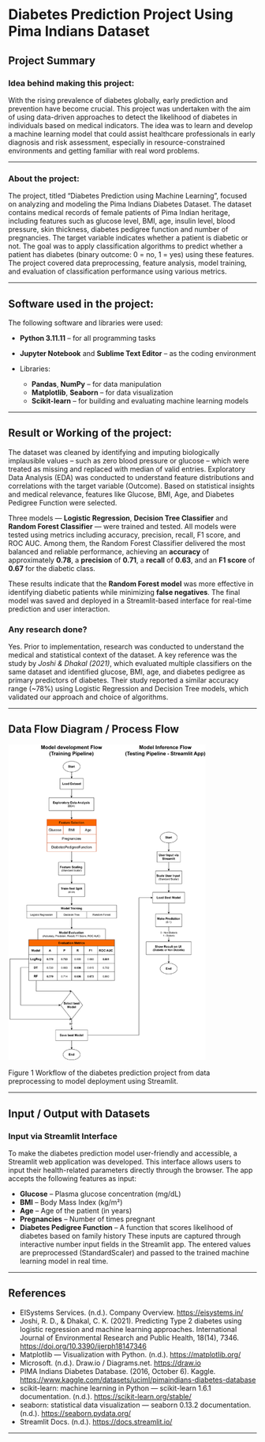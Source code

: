 # Diabetes Prediction Project Using Pima Indians Dataset

## Project Summary

### Idea behind making this project:
With the rising prevalence of diabetes globally, early prediction and prevention have become crucial. This project was undertaken with the aim of using data-driven approaches to detect the likelihood of diabetes in individuals based on medical indicators. The idea was to learn and develop a machine learning model that could assist healthcare professionals in early diagnosis and risk assessment, especially in resource-constrained environments and getting familiar with real word problems.

--- 

### About the project:

The project, titled “Diabetes Prediction using Machine Learning”, focused on analyzing and modeling the Pima Indians Diabetes Dataset. The dataset contains medical records of female patients of Pima Indian heritage, including features such as glucose level, BMI, age, insulin level, blood pressure, skin thickness, diabetes pedigree function and number of pregnancies. The target variable indicates whether a patient is diabetic or not. The goal was to apply classification algorithms to predict whether a patient has diabetes (binary outcome: 0 = no, 1 = yes) using these features. The project covered data preprocessing, feature analysis, model training, and evaluation of classification performance using various metrics.

---

## Software used in the project:

The following software and libraries were used:

- **Python 3.11.11** – for all programming tasks

- **Jupyter Notebook** and **Sublime Text Editor** – as the coding environment

- Libraries:
    - **Pandas**, **NumPy** – for data manipulation
    - **Matplotlib**, **Seaborn** – for data visualization
    - **Scikit-learn** – for building and evaluating machine learning models

---

## Result or Working of the project:

The dataset was cleaned by identifying and imputing biologically implausible values – such as zero blood pressure or glucose – which were treated as missing and replaced with median of valid entries. Exploratory Data Analysis (EDA) was conducted to understand feature distributions and correlations with the target variable (Outcome). Based on statistical insights and medical relevance, features like Glucose, BMI, Age, and Diabetes Pedigree Function were selected.

Three models — **Logistic Regression**, **Decision Tree Classifier** and **Random Forest Classifier** — were trained and tested. All models were tested using metrics including accuracy, precision, recall, F1 score, and ROC AUC. Among them, the Random Forest Classifier delivered the most balanced and reliable performance, achieving an **accuracy** of approximately **0.78**, a **precision** of **0.71**, a **recall** of **0.63**, and an **F1 score** of **0.67** for the diabetic class.

These results indicate that the **Random Forest model** was more effective in identifying diabetic patients while minimizing **false negatives**. The final model was saved and deployed in a Streamlit-based interface for real-time prediction and user interaction.

### Any research done?

Yes. Prior to implementation, research was conducted to understand the medical and statistical context of the dataset. A key reference was the study by *Joshi & Dhakal (2021)*, which evaluated multiple classifiers on the same dataset and identified glucose, BMI, age, and diabetes pedigree as primary predictors of diabetes. Their study reported a similar accuracy range (~78%) using Logistic Regression and Decision Tree models, which validated our approach and choice of algorithms.

---

## Data Flow Diagram / Process Flow

<img src="figures/process_flow.png" alt="Process Flow" width="400"/>

Figure 1 Workflow of the diabetes prediction project from data preprocessing to model deployment using Streamlit.

---

## Input / Output with Datasets
### Input via Streamlit Interface 
To make the diabetes prediction model user-friendly and accessible, a Streamlit web application was 
developed. This interface allows users to input their health-related parameters directly through the browser. The 
app accepts the following features as input: 
- **Glucose** – Plasma glucose concentration (mg/dL)
- **BMI** – Body Mass Index (kg/m²)
- **Age** – Age of the patient (in years)
- **Pregnancies** – Number of times pregnant
- **Diabetes Pedigree Function** – A function that scores likelihood of diabetes based on family history 
These inputs are captured through interactive number input fields in the Streamlit app. The entered values are preprocessed (StandardScaler) and passed to the trained machine learning model in real time.

---

## References
- EISystems Services. (n.d.). Company Overview. https://eisystems.in/ 
- Joshi, R. D., & Dhakal, C. K. (2021). Predicting Type 2 diabetes using logistic regression and machine learning approaches. International Journal of Environmental Research and Public Health, 18(14), 7346. https://doi.org/10.3390/ijerph18147346 
- Matplotlib — Visualization with Python. (n.d.). https://matplotlib.org/ 
- Microsoft. (n.d.). Draw.io / Diagrams.net. https://draw.io 
- PIMA Indians Diabetes Database. (2016, October 6). Kaggle. https://www.kaggle.com/datasets/uciml/pimaindians-diabetes-database
- scikit-learn: machine learning in Python — scikit-learn 1.6.1 documentation. (n.d.). https://scikit-learn.org/stable/ 
- seaborn: statistical data visualization — seaborn 0.13.2 documentation. (n.d.). https://seaborn.pydata.org/ 
- Streamlit Docs. (n.d.). https://docs.streamlit.io/

---
